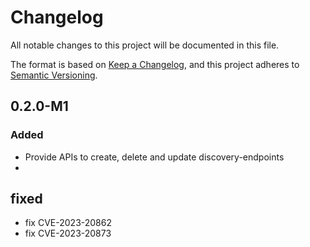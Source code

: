 # Changelog

All notable changes to this project will be documented in this file.

The format is based on [Keep a Changelog](https://keepachangelog.com/en/1.0.0/), and this project adheres
to [Semantic Versioning](https://semver.org/spec/v2.0.0.html).

## 0.2.0-M1
### Added
- Provide APIs to create, delete and update discovery-endpoints
- 
## fixed
- fix CVE-2023-20862
- fix CVE-2023-20873